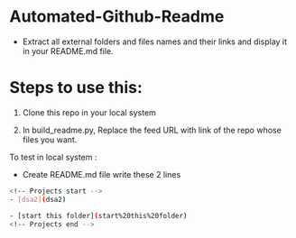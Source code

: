 # Automated-Github-Readme
 
* Extract all external folders and files names and their links and display it 
in your README.md file. 

# Steps to use this:

1. Clone this repo in your local system

2. In build_readme.py, Replace the feed URL with link 
   of the repo whose files you want. 

To test in local system :

*  Create README.md file write these 2 lines 

```bash
<!-- Projects start -->
- [dsa2](dsa2)

- [start this folder](start%20this%20folder)
<!-- Projects end -->
```


